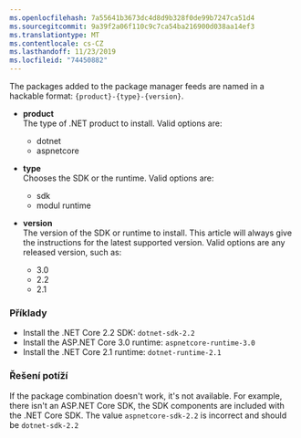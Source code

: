```yaml
---
ms.openlocfilehash: 7a55641b3673dc4d8d9b328f0de99b7247ca51d4
ms.sourcegitcommit: 9a39f2a06f110c9c7ca54ba216900d038aa14ef3
ms.translationtype: MT
ms.contentlocale: cs-CZ
ms.lasthandoff: 11/23/2019
ms.locfileid: "74450882"
---
```


The packages added to the package manager feeds are named in a hackable format: `{product}-{type}-{version}`.

- **product**\
The type of .NET product to install. Valid options are:

  - dotnet
  - aspnetcore

- **type**\
Chooses the SDK or the runtime. Valid options are:

  - sdk
  - modul runtime

- **version**\
The version of the SDK or runtime to install. This article will always give the instructions for the latest supported version. Valid options are any released version, such as:

  - 3.0
  - 2.2
  - 2.1

### <a name="examples"></a>Příklady

- Install the .NET Core 2.2 SDK: `dotnet-sdk-2.2`
- Install the ASP.NET Core 3.0 runtime: `aspnetcore-runtime-3.0`
- Install the .NET Core 2.1 runtime: `dotnet-runtime-2.1`

### <a name="troubleshoot"></a>Řešení potíží

If the package combination doesn't work, it's not available. For example, there isn't an ASP.NET Core SDK, the SDK components are included with the .NET Core SDK. The value `aspnetcore-sdk-2.2` is incorrect and should be `dotnet-sdk-2.2`

